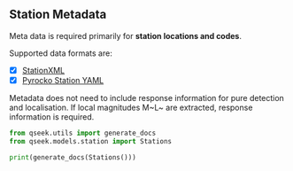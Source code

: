 ## Station Metadata

Meta data is required primarily for **station locations and codes**.

Supported data formats are:

* [x] [StationXML](https://www.fdsn.org/xml/station/)
* [x] [Pyrocko Station YAML](https://pyrocko.org/docs/current/formats/yaml.html)

Metadata does not need to include response information for pure detection and localisation. If local magnitudes M~L~ are extracted, response information is required.

```python exec='on'
from qseek.utils import generate_docs
from qseek.models.station import Stations

print(generate_docs(Stations()))
```
